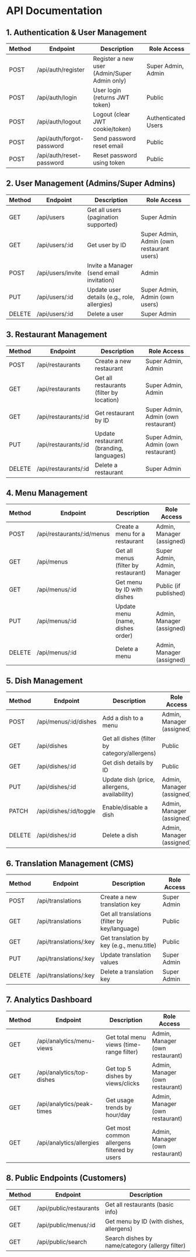 # API Documentation

## 1. Authentication & User Management

| Method | Endpoint                  | Description                                    | Role Access               |
|--------|---------------------------|------------------------------------------------|---------------------------|
| POST   | /api/auth/register        | Register a new user (Admin/Super Admin only)   | Super Admin, Admin        |
| POST   | /api/auth/login           | User login (returns JWT token)                 | Public                    |
| POST   | /api/auth/logout          | Logout (clear JWT cookie/token)                | Authenticated Users       |
| POST   | /api/auth/forgot-password | Send password reset email                      | Public                    |
| POST   | /api/auth/reset-password  | Reset password using token                     | Public                    |

## 2. User Management (Admins/Super Admins)

| Method | Endpoint         | Description                                    | Role Access                         |
|--------|-----------------|------------------------------------------------|-------------------------------------|
| GET    | /api/users      | Get all users (pagination supported)           | Super Admin                        |
| GET    | /api/users/:id  | Get user by ID                                 | Super Admin, Admin (own restaurant users) |
| POST   | /api/users/invite | Invite a Manager (send email invitation)    | Admin                              |
| PUT    | /api/users/:id  | Update user details (e.g., role, allergies)    | Super Admin, Admin (own users)     |
| DELETE | /api/users/:id  | Delete a user                                  | Super Admin                        |

## 3. Restaurant Management

| Method | Endpoint                | Description                                  | Role Access                       |
|--------|-------------------------|----------------------------------------------|-----------------------------------|
| POST   | /api/restaurants        | Create a new restaurant                     | Super Admin, Admin               |
| GET    | /api/restaurants        | Get all restaurants (filter by location)    | Super Admin, Admin               |
| GET    | /api/restaurants/:id    | Get restaurant by ID                        | Super Admin, Admin (own restaurant) |
| PUT    | /api/restaurants/:id    | Update restaurant (branding, languages)     | Super Admin, Admin (own restaurant) |
| DELETE | /api/restaurants/:id    | Delete a restaurant                         | Super Admin                       |

## 4. Menu Management

| Method | Endpoint                       | Description                                | Role Access                     |
|--------|---------------------------------|--------------------------------------------|---------------------------------|
| POST   | /api/restaurants/:id/menus     | Create a menu for a restaurant            | Admin, Manager (assigned)      |
| GET    | /api/menus                      | Get all menus (filter by restaurant)      | Super Admin, Admin, Manager    |
| GET    | /api/menus/:id                  | Get menu by ID with dishes                | Public (if published)          |
| PUT    | /api/menus/:id                  | Update menu (name, dishes order)          | Admin, Manager (assigned)      |
| DELETE | /api/menus/:id                  | Delete a menu                             | Admin, Manager (assigned)      |

## 5. Dish Management

| Method | Endpoint                  | Description                                 | Role Access                     |
|--------|----------------------------|---------------------------------------------|---------------------------------|
| POST   | /api/menus/:id/dishes      | Add a dish to a menu                        | Admin, Manager (assigned)      |
| GET    | /api/dishes                | Get all dishes (filter by category/allergens) | Public                    |
| GET    | /api/dishes/:id            | Get dish details by ID                      | Public                          |
| PUT    | /api/dishes/:id            | Update dish (price, allergens, availability) | Admin, Manager (assigned)      |
| PATCH  | /api/dishes/:id/toggle     | Enable/disable a dish                       | Admin, Manager (assigned)      |
| DELETE | /api/dishes/:id            | Delete a dish                               | Admin, Manager (assigned)      |

## 6. Translation Management (CMS)

| Method | Endpoint                   | Description                                    | Role Access   |
|--------|----------------------------|------------------------------------------------|--------------|
| POST   | /api/translations          | Create a new translation key                  | Super Admin  |
| GET    | /api/translations          | Get all translations (filter by key/language) | Public       |
| GET    | /api/translations/:key     | Get translation by key (e.g., menu.title)     | Public       |
| PUT    | /api/translations/:key     | Update translation values                     | Super Admin  |
| DELETE | /api/translations/:key     | Delete a translation key                      | Super Admin  |

## 7. Analytics Dashboard

| Method | Endpoint                      | Description                                     | Role Access                       |
|--------|--------------------------------|-------------------------------------------------|----------------------------------|
| GET    | /api/analytics/menu-views     | Get total menu views (time-range filter)       | Admin, Manager (own restaurant) |
| GET    | /api/analytics/top-dishes     | Get top 5 dishes by views/clicks               | Admin, Manager (own restaurant) |
| GET    | /api/analytics/peak-times     | Get usage trends by hour/day                   | Admin, Manager (own restaurant) |
| GET    | /api/analytics/allergies      | Get most common allergens filtered by users    | Admin, Manager (own restaurant) |

## 8. Public Endpoints (Customers)

| Method | Endpoint                      | Description                                      |
|--------|--------------------------------|--------------------------------------------------|
| GET    | /api/public/restaurants       | Get all restaurants (basic info)                 |
| GET    | /api/public/menus/:id         | Get menu by ID (with dishes, allergens)         |
| GET    | /api/public/search            | Search dishes by name/category (allergy filter) |
